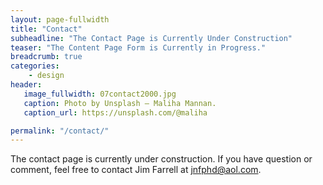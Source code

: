 ```yaml
---
layout: page-fullwidth
title: "Contact"
subheadline: "The Contact Page is Currently Under Construction"
teaser: "The Content Page Form is Currently in Progress."
breadcrumb: true
categories:
    - design
header:
   image_fullwidth: 07contact2000.jpg
   caption: Photo by Unsplash – Maliha Mannan.
   caption_url: https://unsplash.com/@maliha

permalink: "/contact/"
---
```



The contact page is currently under construction. If you have question or comment, feel free to contact Jim Farrell at jnfphd@aol.com.
